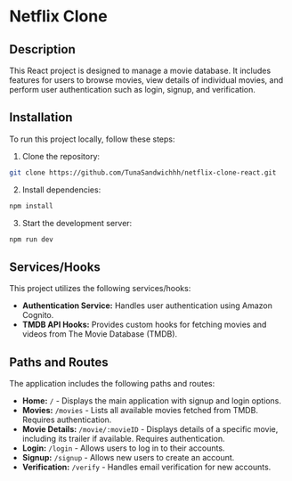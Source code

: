 # Netflix Clone

## Description
This React project is designed to manage a movie database. It includes features for users to browse movies, view details of individual movies, and perform user authentication such as login, signup, and verification.

## Installation
To run this project locally, follow these steps:

1. Clone the repository:
```bash
git clone https://github.com/TunaSandwichhh/netflix-clone-react.git
```
2. Install dependencies:
```bash
npm install
```
3. Start the development server:
```bash
npm run dev
```

## Services/Hooks
This project utilizes the following services/hooks:

- **Authentication Service:** Handles user authentication using Amazon Cognito.
- **TMDB API Hooks:** Provides custom hooks for fetching movies and videos from The Movie Database (TMDB).

## Paths and Routes
The application includes the following paths and routes:

- **Home:** `/` - Displays the main application with signup and login options.
- **Movies:** `/movies` - Lists all available movies fetched from TMDB. Requires authentication.
- **Movie Details:** `/movie/:movieID` - Displays details of a specific movie, including its trailer if available. Requires authentication.
- **Login:** `/login` - Allows users to log in to their accounts.
- **Signup:** `/signup` - Allows new users to create an account.
- **Verification:** `/verify` - Handles email verification for new accounts.
